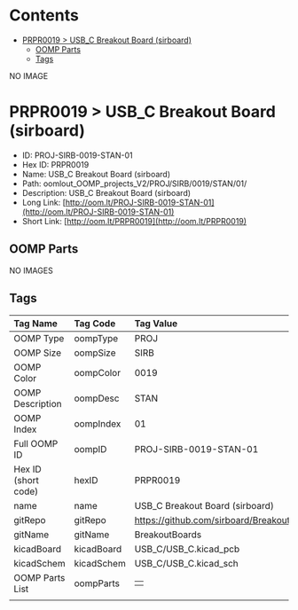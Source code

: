 



Contents
========

* [PRPR0019 > USB_C Breakout Board (sirboard)](#prpr0019--usb_c-breakout-board-sirboard)
	* [OOMP Parts](#oomp-parts)
	* [Tags](#tags)
  
NO IMAGE  
# PRPR0019 > USB_C Breakout Board (sirboard)

- ID: PROJ-SIRB-0019-STAN-01
- Hex ID: PRPR0019
- Name: USB_C Breakout Board (sirboard)
- Path: oomlout_OOMP_projects_V2/PROJ/SIRB/0019/STAN/01/
- Description: USB_C Breakout Board (sirboard)
- Long Link: [http://oom.lt/PROJ-SIRB-0019-STAN-01](http://oom.lt/PROJ-SIRB-0019-STAN-01)
- Short Link: [http://oom.lt/PRPR0019](http://oom.lt/PRPR0019)

## OOMP Parts
  
NO IMAGES  
## Tags
  

|Tag Name|Tag Code|Tag Value|
| :--- | :--- | :--- |
|OOMP Type|oompType|PROJ|
|OOMP Size|oompSize|SIRB|
|OOMP Color|oompColor|0019|
|OOMP Description|oompDesc|STAN|
|OOMP Index|oompIndex|01|
|Full OOMP ID|oompID|PROJ-SIRB-0019-STAN-01|
|Hex ID (short code)|hexID|PRPR0019|
|name|name|USB_C Breakout Board (sirboard)|
|gitRepo|gitRepo|https://github.com/sirboard/BreakoutBoards|
|gitName|gitName|BreakoutBoards|
|kicadBoard|kicadBoard|USB_C/USB_C.kicad_pcb|
|kicadSchem|kicadSchem|USB_C/USB_C.kicad_sch|
|OOMP Parts List|oompParts|<table><tr><td></td></tr></table>|
||||
